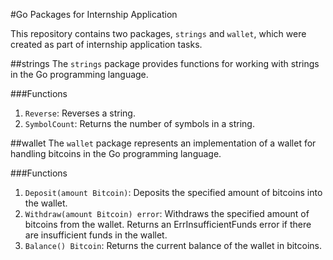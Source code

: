 #Go Packages for Internship Application

This repository contains two packages, `strings` and `wallet`, which were created as part of internship application tasks.


##strings
The `strings` package provides functions for working with strings in the Go programming language.

###Functions
1. `Reverse`: Reverses a string.
2. `SymbolCount`: Returns the number of symbols in a string.



##wallet
The `wallet` package represents an implementation of a wallet for handling bitcoins in the Go programming language.

###Functions
1. `Deposit(amount Bitcoin)`: Deposits the specified amount of bitcoins into the wallet.
2. `Withdraw(amount Bitcoin) error`: Withdraws the specified amount of bitcoins from the wallet. Returns an ErrInsufficientFunds error if there are insufficient funds in the wallet.
3. `Balance() Bitcoin`: Returns the current balance of the wallet in bitcoins.
